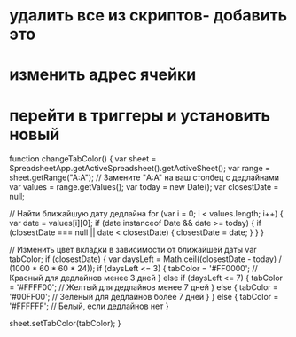# удалить все из скриптов- добавить это
# изменить адрес ячейки
# перейти в триггеры и установить новый


function changeTabColor() {
  var sheet = SpreadsheetApp.getActiveSpreadsheet().getActiveSheet();
  var range = sheet.getRange("A:A"); // Замените "A:A" на ваш столбец с дедлайнами
  var values = range.getValues();
  var today = new Date();
  var closestDate = null;

  // Найти ближайшую дату дедлайна
  for (var i = 0; i < values.length; i++) {
    var date = values[i][0];
    if (date instanceof Date && date >= today) {
      if (closestDate === null || date < closestDate) {
        closestDate = date;
      }
    }
  }

  // Изменить цвет вкладки в зависимости от ближайшей даты
  var tabColor;
  if (closestDate) {
    var daysLeft = Math.ceil((closestDate - today) / (1000 * 60 * 60 * 24));
    if (daysLeft <= 3) {
      tabColor = '#FF0000'; // Красный для дедлайнов менее 3 дней
    } else if (daysLeft <= 7) {
      tabColor = '#FFFF00'; // Желтый для дедлайнов менее 7 дней
    } else {
      tabColor = '#00FF00'; // Зеленый для дедлайнов более 7 дней
    }
  } else {
    tabColor = '#FFFFFF'; // Белый, если дедлайнов нет
  }

  sheet.setTabColor(tabColor);
}
